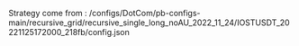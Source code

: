 Strategy come from : /configs/DotCom/pb-configs-main/recursive_grid/recursive_single_long_noAU_2022_11_24/IOSTUSDT_20221125172000_218fb/config.json